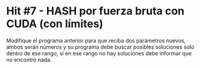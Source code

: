 # Hit #7 - HASH por fuerza bruta con CUDA (con límites)
Modifique el programa anterior para que reciba dos parámetros nuevos, ambos serán números y su programa debe buscar posibles soluciones solo dentro de ese rango, si en ese rango no hay soluciones debe informar que no encontró nada.
